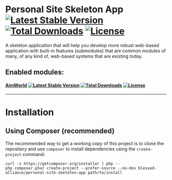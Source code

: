 Personal Site Skeleton App [![Latest Stable Version](https://poser.pugx.org/blessed-alliance/personal-site-skeleton-app/v/stable.svg)](https://packagist.org/packages/blessed-alliance/personal-site-skeleton-app) [![Total Downloads](https://poser.pugx.org/blessed-alliance/personal-site-skeleton-app/downloads.svg)](https://packagist.org/packages/blessed-alliance/personal-site-skeleton-app)  [![License](https://poser.pugx.org/blessed-alliance/personal-site-skeleton-app/license.svg)](https://packagist.org/packages/blessed-alliance/personal-site-skeleton-app)
=============

A skeleton application that will help you develop more robust web-based application with built-in features (submodules) that are common modules of many, of any kind of, web-based systems that are existing today.


Enabled modules:
----------

#### [AimWorld](https://github.com/BlessedAlliance/AimWorld) [![Latest Stable Version](https://poser.pugx.org/blessed-alliance/aim-world-component/v/stable.svg)](https://packagist.org/packages/blessed-alliance/aim-world-component) [![Total Downloads](https://poser.pugx.org/blessed-alliance/aim-world-component/downloads.svg)](https://packagist.org/packages/blessed-alliance/aim-world-component)  [![License](https://poser.pugx.org/blessed-alliance/aim-world-component/license.svg)](https://packagist.org/packages/blessed-alliance/aim-world-component) 



--------------------------

Installation
=============

Using Composer (recommended)
----------------------------
The recommended way to get a working copy of this project is to clone the repository
and use `composer` to install dependencies using the `create-project` command:

    curl -s https://getcomposer.org/installer | php --
    php composer.phar create-project --prefer-source --no-dev blessed-alliance/personal-site-skeleton-app path/to/install